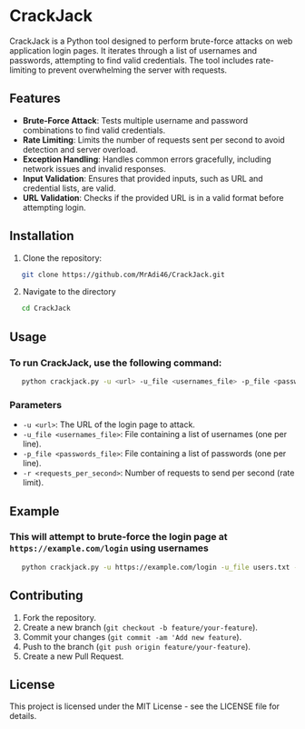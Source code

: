 # CrackJack

CrackJack is a Python tool designed to perform brute-force attacks on web application login pages. It iterates through a list of usernames and passwords, attempting to find valid credentials. The tool includes rate-limiting to prevent overwhelming the server with requests.

## Features

- **Brute-Force Attack**: Tests multiple username and password combinations to find valid credentials.
- **Rate Limiting**: Limits the number of requests sent per second to avoid detection and server overload.
- **Exception Handling**: Handles common errors gracefully, including network issues and invalid responses.
- **Input Validation**: Ensures that provided inputs, such as URL and credential lists, are valid.
- **URL Validation**: Checks if the provided URL is in a valid format before attempting login.

## Installation

1. Clone the repository:
```bash
   git clone https://github.com/MrAdi46/CrackJack.git
```

2. Navigate to the directory
```bash
   cd CrackJack
```
## Usage
### To run CrackJack, use the following command:
```bash 
   python crackjack.py -u <url> -u_file <usernames_file> -p_file <passwords_file> -r <requests_per_second>
```
### Parameters

- `-u <url>`: The URL of the login page to attack.
- `-u_file <usernames_file>`: File containing a list of usernames (one per line).
- `-p_file <passwords_file>`: File containing a list of passwords (one per line).
- `-r <requests_per_second>`: Number of requests to send per second (rate limit).

## Example
### This will attempt to brute-force the login page at `https://example.com/login` using usernames 
```bash
   python crackjack.py -u https://example.com/login -u_file users.txt -p_file pass.txt -r 5
```
## Contributing
 
1. Fork the repository.
2. Create a new branch (`git checkout -b feature/your-feature`).
3. Commit your changes (`git commit -am 'Add new feature`).
4. Push to the branch (`git push origin feature/your-feature`).
5. Create a new Pull Request.

## License

This project is licensed under the MIT License - see the LICENSE file for details.